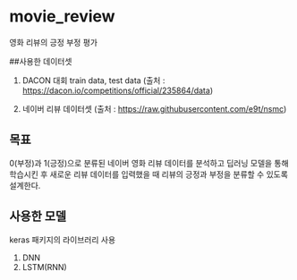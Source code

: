 # movie_review
영화 리뷰의 긍정 부정 평가

##사용한 데이터셋
1. DACON 대회 train data, test data
(출처 : https://dacon.io/competitions/official/235864/data)

2. 네이버 리뷰 데이터셋
(출처 : https://raw.githubusercontent.com/e9t/nsmc)

## 목표
0(부정)과 1(긍정)으로 분류된 네이버 영화 리뷰 데이터를 분석하고 딥러닝 모델을 통해 학습시킨 후
새로운 리뷰 데이터를 입력했을 때 리뷰의 긍정과 부정을 분류할 수 있도록 설계한다.

## 사용한 모델
keras 패키지의 라이브러리 사용
1. DNN
2. LSTM(RNN)
